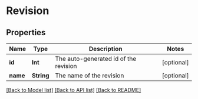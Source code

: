 # Revision

## Properties
Name | Type | Description | Notes
------------ | ------------- | ------------- | -------------
**id** | **Int** | The auto-generated id of the revision | [optional] 
**name** | **String** | The name of the revision | [optional] 

[[Back to Model list]](../README.md#documentation-for-models) [[Back to API list]](../README.md#documentation-for-api-endpoints) [[Back to README]](../README.md)


